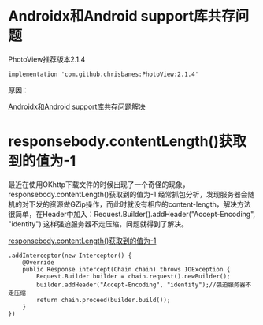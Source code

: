 
# Androidx和Android support库共存问题

PhotoView推荐版本2.1.4

```
implementation 'com.github.chrisbanes:PhotoView:2.1.4'
```
原因：

[Androidx和Android support库共存问题解决](https://www.jianshu.com/p/f7a7a8765294)


# responsebody.contentLength()获取到的值为-1

最近在使用OKhttp下载文件的时候出现了一个奇怪的现象，responsebody.contentLength()获取到的值为-1
经常抓包分析，发现服务器会随机的对下发的资源做GZip操作，而此时就没有相应的content-length，解决方法很简单，在Header中加入：Request.Builder().addHeader("Accept-Encoding", "identity")
这样强迫服务器不走压缩，问题就得到了解决。

[responsebody.contentLength()获取到的值为-1](https://blog.csdn.net/z_sawyer/article/details/78668790)

``` 
.addInterceptor(new Interceptor() {
    @Override
    public Response intercept(Chain chain) throws IOException {
        Request.Builder builder = chain.request().newBuilder();
        builder.addHeader("Accept-Encoding", "identity");//强迫服务器不走压缩
        return chain.proceed(builder.build());
    }
})
```















